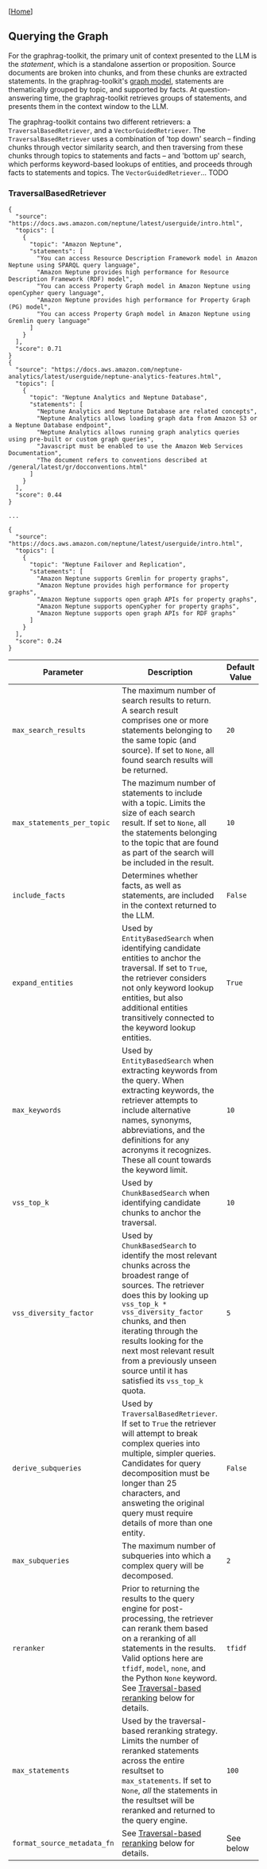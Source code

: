 [[Home](./)]

## Querying the Graph

For the graphrag-toolkit, the primary unit of context presented to the LLM is the *statement*, which is a standalone assertion or proposition. Source documents are broken into chunks, and from these chunks are extracted statements. In the graphrag-toolkit's [graph model](./graph-model.md), statements are thematically grouped by topic, and supported by facts. At question-answering time, the graphrag-toolkit retrieves groups of statements, and presents them in the context window to the LLM.

The graphrag-toolkit contains two different retrievers: a `TraversalBasedRetriever`, and a `VectorGuidedRetriever`. The `TraversalBasedRetriever` uses a combination of 'top down' search – finding chunks through vector similarity search, and then traversing from these chunks through topics to statements and facts – and 'bottom up' search, which performs keyword-based lookups of entities, and proceeds through facts to statements and topics. The `VectorGuidedRetriever`... TODO

### TraversalBasedRetriever

```
{
  "source": "https://docs.aws.amazon.com/neptune/latest/userguide/intro.html",
  "topics": [
    {
      "topic": "Amazon Neptune",
      "statements": [
        "You can access Resource Description Framework model in Amazon Neptune using SPARQL query language",
        "Amazon Neptune provides high performance for Resource Description Framework (RDF) model",
        "You can access Property Graph model in Amazon Neptune using openCypher query language",
        "Amazon Neptune provides high performance for Property Graph (PG) model",
        "You can access Property Graph model in Amazon Neptune using Gremlin query language"
      ]
    }
  ],
  "score": 0.71
}
{
  "source": "https://docs.aws.amazon.com/neptune-analytics/latest/userguide/neptune-analytics-features.html",
  "topics": [
    {
      "topic": "Neptune Analytics and Neptune Database",
      "statements": [
        "Neptune Analytics and Neptune Database are related concepts",
        "Neptune Analytics allows loading graph data from Amazon S3 or a Neptune Database endpoint",
        "Neptune Analytics allows running graph analytics queries using pre-built or custom graph queries",
        "Javascript must be enabled to use the Amazon Web Services Documentation",
        "The document refers to conventions described at /general/latest/gr/docconventions.html"
      ]
    }
  ],
  "score": 0.44
}

...

{
  "source": "https://docs.aws.amazon.com/neptune/latest/userguide/intro.html",
  "topics": [
    {
      "topic": "Neptune Failover and Replication",
      "statements": [
        "Amazon Neptune supports Gremlin for property graphs",
        "Amazon Neptune provides high performance for property graphs",
        "Amazon Neptune supports open graph APIs for property graphs",
        "Amazon Neptune supports openCypher for property graphs",
        "Amazon Neptune supports open graph APIs for RDF graphs"
      ]
    }
  ],
  "score": 0.24
}
```

| Parameter  | Description | Default Value |
| ------------- | ------------- | ------------- | 
| `max_search_results` | The maximum number of search results to return. A search result comprises one or more statements belonging to the same topic (and source). If set to `None`, all found search results will be returned. | `20` |
| `max_statements_per_topic` | The mazimum number of statements to include with a topic. Limits the size of each search result. If set to `None`, all the statements belonging to the topic that are found as part of the search will be included in the result. | `10` |
| `include_facts` | Determines whether facts, as well as statements, are included in the context returned to the LLM. | `False` |
| `expand_entities` | Used by `EntityBasedSearch` when identifying candidate entities to anchor the traversal. If set to `True`, the retriever considers not only keyword lookup entities, but also additional entities transitively connected to the keyword lookup entities. | `True` |
| `max_keywords` | Used by `EntityBasedSearch` when extracting keywords from the query. When extracting keywords, the retriever attempts to include alternative names, synonyms, abbreviations, and the definitions for any acronyms it recognizes. These all count towards the keyword limit. | `10` |
| `vss_top_k` | Used by `ChunkBasedSearch` when identifying candidate chunks to anchor the traversal. | `10` |
| `vss_diversity_factor` | Used by `ChunkBasedSearch` to identify the most relevant chunks across the broadest range of sources. The retriever does this by looking up `vss_top_k * vss_diversity_factor` chunks, and then iterating through the results looking for the next most relevant result from a previously unseen source until it has satisfied its `vss_top_k` quota. | `5` |
| `derive_subqueries` | Used by `TraversalBasedRetriever`. If set to `True` the retriever will attempt to break complex queries into multiple, simpler queries. Candidates for query decomposition must be longer than 25 characters, and answeting the original query must require details of more than one entity. | `False` |
| `max_subqueries` | The maximum number of subqueries into which a complex query will be decomposed. | `2` |
| `reranker` | Prior to returning the results to the query engine for post-processing, the retriever can rerank them based on a reranking of all statements in the results. Valid options here are `tfidf`, `model`, `none`, and the Python `None` keyword. See [Traversal-based reranking](#traversal-based-reranking) below for details. | `tfidf` |
| `max_statements` | Used by the traversal-based reranking strategy. Limits the number of reranked statements across the entire resultset to `max_statements`. If set to `None`, *all* the statements in the resultset will be reranked and returned to the query engine. | `100` |
| `format_source_metadata_fn` | See [Traversal-based reranking](#traversal-based-reranking) below for details. |  See below |
